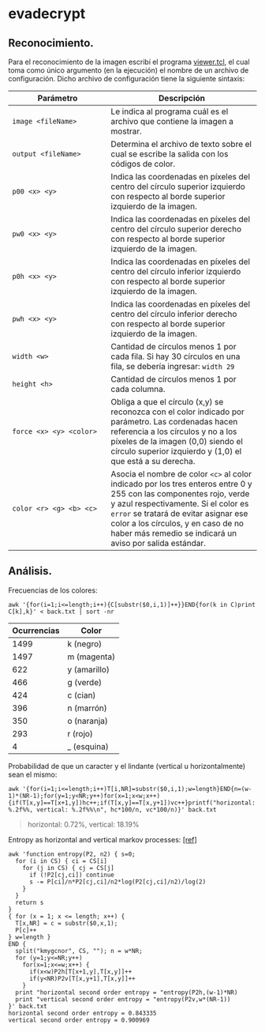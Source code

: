 # evadecrypt

## Reconocimiento.

Para el reconocimiento de la imagen escribí el programa [viewer.tcl](viewer.tcl), el cual toma como único argumento (en la ejecución) el nombre de un archivo de configuración. Dicho archivo de configuración tiene la siguiente sintaxis:

| &nbsp;&nbsp;&nbsp;&nbsp;&nbsp;&nbsp;&nbsp;&nbsp;&nbsp;&nbsp;&nbsp;&nbsp;Parámetro&nbsp;&nbsp;&nbsp;&nbsp;&nbsp;&nbsp;&nbsp;&nbsp;&nbsp;&nbsp;&nbsp;&nbsp; | Descripción |
|-----|-----|
| `image <fileName>` | Le indica al programa cuál es el archivo que contiene la imagen a mostrar. |
| `output <fileName>` | Determina el archivo de texto sobre el cual se escribe la salida con los códigos de color. |
| `p00 <x> <y>` | Indica las coordenadas en píxeles del centro del círculo superior izquierdo con respecto al borde superior izquierdo de la imagen. |
| `pw0 <x> <y>` | Indica las coordenadas en píxeles del centro del círculo superior derecho  con respecto al borde superior izquierdo de la imagen. |
| `p0h <x> <y>` | Indica las coordenadas en píxeles del centro del círculo inferior izquierdo con respecto al borde superior izquierdo de la imagen. |
| `pwh <x> <y>` | Indica las coordenadas en píxeles del centro del círculo inferior derecho con respecto al borde superior izquierdo de la imagen. |
| `width <w>` | Cantidad de círculos menos 1 por cada fila. Si hay 30 círculos en una fila, se debería ingresar: `width 29` |
| `height <h>` | Cantidad de círculos menos 1 por cada columna. |
| `force <x> <y> <color>` | Obliga a que el círculo (x,y) se reconozca con el color indicado por parámetro. Las cordenadas hacen referencia a los círculos y no a los píxeles de la imagen (0,0) siendo el círculo superior izquierdo y (1,0) el que está a su derecha. |
| `color <r> <g> <b> <c>` | Asocia el nombre de color `<c>` al color indicado por los tres enteros entre 0 y 255 con las componentes rojo, verde y azul respectivamente. Si el color es `error` se tratará de evitar asignar ese color a los círculos, y en caso de no haber más remedio se indicará un aviso por salida estándar. |

## Análisis.

Frecuencias de los colores:

    awk '{for(i=1;i<=length;i++){C[substr($0,i,1)]++}}END{for(k in C)print C[k],k}' < back.txt | sort -nr

| Ocurrencias | Color |
|-------------|-------|
| 1499 | k (negro) |
| 1497 | m (magenta) |
| 622 | y (amarillo) |
| 466 | g (verde) |
| 424 | c (cian) |
| 396 | n (marrón) |
| 350 | o (naranja) |
| 293 | r (rojo) |
| 4 | _ (esquina) |

Probabilidad de que un caracter y el lindante (vertical u horizontalmente) sean el mismo:

    awk '{for(i=1;i<=length;i++)T[i,NR]=substr($0,i,1);w=length}END{n=(w-1)*(NR-1);for(y=1;y<NR;y++)for(x=1;x<w;x++){if(T[x,y]==T[x+1,y])hc++;if(T[x,y]==T[x,y+1])vc++}printf("horizontal: %.2f%%, vertical: %.2f%%\n", hc*100/n, vc*100/n)}' back.txt

> horizontal: 0.72%, vertical: 18.19%

Entropy as horizontal and vertical markov processes: [[ref]](http://math.ubbcluj.ro/~tradu/TI/coverch4.pdf)

    awk 'function entropy(P2, n2) { s=0;
      for (i in CS) { ci = CS[i]
        for (j in CS) { cj = CS[j]
          if (!P2[cj,ci]) continue
          s -= P[ci]/n*P2[cj,ci]/n2*log(P2[cj,ci]/n2)/log(2)
        }
      }
      return s
    }
    { for (x = 1; x <= length; x++) {
      T[x,NR] = c = substr($0,x,1);
      P[c]++
    } w=length }
    END {
      split("kmygcnor", CS, ""); n = w*NR;
      for (y=1;y<=NR;y++)
        for(x=1;x<=w;x++) {
          if(x<w)P2h[T[x+1,y],T[x,y]]++
          if(y<NR)P2v[T[x,y+1],T[x,y]]++
        }
      print "horizontal second order entropy = "entropy(P2h,(w-1)*NR)
      print "vertical second order entropy = "entropy(P2v,w*(NR-1))
    }' back.txt
    horizontal second order entropy = 0.843335
    vertical second order entropy = 0.900969
